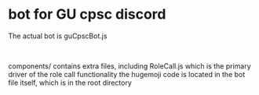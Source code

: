 # bot for GU cpsc discord
The actual bot is guCpscBot.js

<br/>

components/ contains extra files, including RoleCall.js which is the primary driver of the role call functionality
the hugemoji code is located in the bot file itself, which is in the root directory
